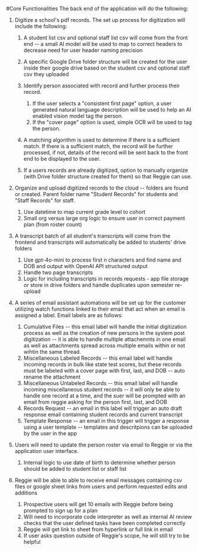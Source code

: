 #Core Functionalities
The back end of the application will do the following:
1. Digitize a school's pdf records.  The set up process for digitization will include the following:
    1. A student list csv and optional staff list csv will come from the front end -- a small AI model will be used to map to correct headers to decrease need for user header naming precision
    2. A specific Google Drive folder structure will be created for the user inside their google drive based on the student csv and optional staff csv they uploaded 
    3. Identify person associated with record and further process their record.  
        1. If the user selects a "consistent first page" option, a user generated natural language description will be used to help an AI enabled vision model tag the person.
        2. If the "cover page" option is used, simple OCR will be used to tag the person.

    3. A matching algorithm is used to determine if there is a sufficient match.  If there is a sufficient match, the record will be further processed, if not, details of the record will be sent back to the front end to be displayed to the user.

    5. If a users records are already digitized, option to manually organize (with Drive folder structure created for them) so that Reggie can use.


2. Organize and upload digitized records to the cloud -- folders are found or created.  Parent folder name "Student Records" for students and "Staff Records" for staff.
    1. Use datetime to map current grade level to cohort
    3. Small org versus large org logic to ensure user in correct payment plan (from roster count)

3. A transcript batch of all student's transcripts will come from the frontend and transcripts will automatically be added to students' drive folders
    1. Use gpt-4o-mini to process first n characters and find name and DOB and output with OpenAI API structured output
    2. Handle two page transcripts
    3. Logic for including transcripts in records requests - app file storage or store in drive folders and handle duplicates upon semester re-upload

4. A series of email assistant automations will be set up for the customer utilizing watch functions linked to their email that act when an email is assigned a label.  Email labels are as follows:
    1. Cumulative Files -- this email label will handle the initial digitization process as well as the creation of new persons in the system post digitization -- it is able to handle multiple attachemnts in one email as well as attachments spread across multiple emails within or not wihtin the same thread.
    2. Miscellaneous Labeled Records -- this email label will handle incoming records in bulk like state test scores, but these records must be labeled with a cover page with first, last, and DOB -- auto rename the attachment
    3. Miscellaneous Unlabeled Records -- this email label will handle incoming miscellaneous student records -- it will only be able to handle one record at a time, and the suer will be prompted with an email from reggie asking for the person first, last, and DOB
    4. Records Request -- an email in this label will trigger an auto draft response email containing student records and current transcript
    5. Template Response -- an email in this trigger will trigger a response using a user template -- templates and descritpions can be uploaded by the user in the app

5. Users will need to update the person roster via email to Reggie or via the application user interface.
    1. Internal logic to use date of birth to determine whether person should be added to student list or staff list

6. Reggie will be able to able to receive email messages containing csv files or google sheet links from users and perform requested edits and additions 
    1. Prospective users will get 10 emails with Reggie before being prompted to sign up for a plan 
    2. Will need to incorporate code interpreter as well as internal AI review checks that the user defined tasks have been completed correctly
    3. Reggie will get link to sheet from hyperlink or full link in email 
    4. If user asks question outside of Reggie's scope, he will still try to be helpful

